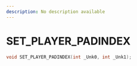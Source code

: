 ```yaml
---
description: No description available 
---
```


# SET_PLAYER_PADINDEX

```cpp
void SET_PLAYER_PADINDEX(int _Unk0, int _Unk1);
```